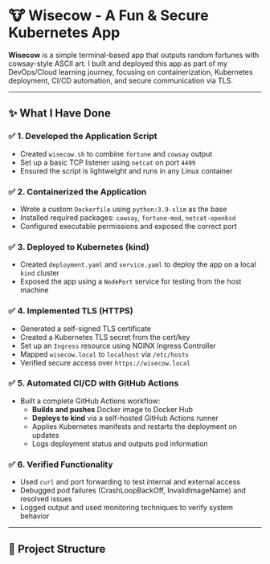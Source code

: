 # 🐮 Wisecow - A Fun & Secure Kubernetes App

**Wisecow** is a simple terminal-based app that outputs random fortunes with cowsay-style ASCII art. I built and deployed this app as part of my DevOps/Cloud learning journey, focusing on containerization, Kubernetes deployment, CI/CD automation, and secure communication via TLS.

---

## ✨ What I Have Done

### ✅ 1. Developed the Application Script
- Created `wisecow.sh` to combine `fortune` and `cowsay` output
- Set up a basic TCP listener using `netcat` on port `4499`
- Ensured the script is lightweight and runs in any Linux container

### ✅ 2. Containerized the Application
- Wrote a custom `Dockerfile` using `python:3.9-slim` as the base
- Installed required packages: `cowsay`, `fortune-mod`, `netcat-openbsd`
- Configured executable permissions and exposed the correct port

### ✅ 3. Deployed to Kubernetes (kind)
- Created `deployment.yaml` and `service.yaml` to deploy the app on a local `kind` cluster
- Exposed the app using a `NodePort` service for testing from the host machine

### ✅ 4. Implemented TLS (HTTPS)
- Generated a self-signed TLS certificate
- Created a Kubernetes TLS secret from the cert/key
- Set up an `Ingress` resource using NGINX Ingress Controller
- Mapped `wisecow.local` to `localhost` via `/etc/hosts`
- Verified secure access over `https://wisecow.local`

### ✅ 5. Automated CI/CD with GitHub Actions
- Built a complete GitHub Actions workflow:
  - **Builds and pushes** Docker image to Docker Hub
  - **Deploys to kind** via a self-hosted GitHub Actions runner
  - Applies Kubernetes manifests and restarts the deployment on updates
  - Logs deployment status and outputs pod information

### ✅ 6. Verified Functionality
- Used `curl` and port forwarding to test internal and external access
- Debugged pod failures (CrashLoopBackOff, InvalidImageName) and resolved issues
- Logged output and used monitoring techniques to verify system behavior

---

## 📁 Project Structure

